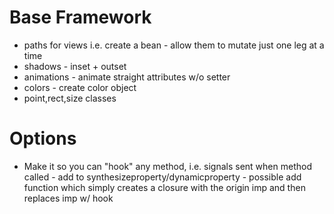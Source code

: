 # Base Framework
- paths for views i.e. create a bean - allow them to mutate just one leg at a time
- shadows - inset + outset
- animations - animate straight attributes w/o setter
- colors - create color object
- point,rect,size classes
# Options
- Make it so you can "hook" any method, i.e. signals sent when method called - add to synthesizeproperty/dynamicproperty - possible add function which simply creates a closure with the origin imp and then replaces imp w/ hook

